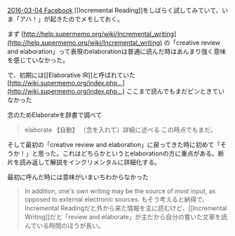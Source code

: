 
[2016-03-04 Facebook](https://www.facebook.com/1129148772/posts/10207976970718647)
[[Incremental Reading]]をしばらく試してみていて、いま「アハ！」が起きたのでメモしておく。

まず
[http://help.supermemo.org/wiki/Incremental_writing](http://help.supermemo.org/wiki/Incremental_writing)
の「creative review and elaboration」って表現のelaborationは普通に読んだ時はあんまり強く意味を感じていなかった。

で、初期には[[Elaborative IR]]と呼ばれていた
[http://wiki.supermemo.org/index.php…](http://wiki.supermemo.org/index.php…)
ここまで読んでもまだピンときていなかった

念のためElaborateを辞書で調べて
> elaborate 【自動】 〔念を入れて〕詳細に述べる
この時点でもまだ。

そして最初の「creative review and elaboration」に戻ってきた時に初めて「そうか！」と思った。これはどちらかというとelaborationの方に重点がある。断片を読み返して解説をインクリメンタルに詳細化する。

最初に呼んだ時には意味がいまいちわからなかった
> In addition, one's own writing may be the source of most input, as opposed to external electronic sources.
もそう考えると納得で、Incremental Readingだと外から来た情報を主に読むけど、[[Incremental Writing]]だと「review and elaborate」が主だから自分の書いた文章を読んでいる時間のほうが長い。
